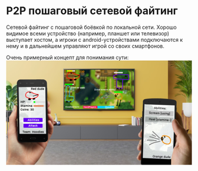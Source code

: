 # P2P пошаговый сетевой файтинг
Сетевой файтинг с пошаговой боёвкой по локальной сети. 
Хорошо видимое всеми устройство (например, планшет или телевизор) выступает хостом, а игроки с android-устройствами подключаются к нему и в дальнейшем управляют игрой со своих смартфонов.

Очень примерный концепт для понимания сути:
!["Funny" concept](https://github.com/Snow4DV/p2p-fighting-game/raw/main/funny-concept.png)
